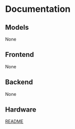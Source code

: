 # Documentation

## Models
None

## Frontend
None

## Backend
None

## Hardware
[README](https://github.com/andrew-fennell/CogNative/tree/main/CogNative/hardware/README.md)

